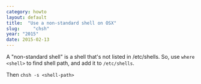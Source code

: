 ```yaml
---
category: howto
layout: default
title:  "Use a non-standard shell on OSX"
slug:     "chsh"
year: "2015"
date: 2015-02-13
---
```

A "non-standard shell" is a shell that's not listed in /etc/shells. So, use `where <shell>` to find shell path, and add it to `/etc/shells`.

Then `chsh -s <shell-path>`
